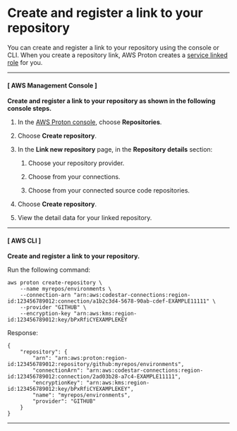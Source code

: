 # Create and register a link to your repository<a name="ag-create-repo"></a>

You can create and register a link to your repository using the console or CLI\. When you create a repository link, AWS Proton creates a [service linked role](using-service-linked-roles.md) for you\.

------
#### [ AWS Management Console ]

**Create and register a link to your repository as shown in the following console steps\.**

1. In the [AWS Proton console](https://console.aws.amazon.com/proton/), choose **Repositories**\.

1. Choose **Create repository**\.

1. In the **Link new repository** page, in the **Repository details** section:

   1. Choose your repository provider\.

   1. Choose from your connections\.

   1. Choose from your connected source code repositories\.

1. Choose **Create repository**\.

1. View the detail data for your linked repository\.

------
#### [ AWS CLI ]

**Create and register a link to your repository\.**

Run the following command:

```
aws proton create-repository \
    --name myrepos/environments \
    --connection-arn "arn:aws:codestar-connections:region-id:123456789012:connection/a1b2c3d4-5678-90ab-cdef-EXAMPLE11111" \
    --provider "GITHUB" \
    --encryption-key "arn:aws:kms:region-id:123456789012:key/bPxRfiCYEXAMPLEKEY
```

Response:

```
{
    "repository": {
        "arn": "arn:aws:proton:region-id:123456789012:repository/github:myrepos/environments",
        "connectionArn": "arn:aws:codestar-connections:region-id:123456789012:connection/2ad03b28-a7c4-EXAMPLE11111",
        "encryptionKey": "arn:aws:kms:region-id:123456789012:key/bPxRfiCYEXAMPLEKEY",
        "name": "myrepos/environments",
        "provider": "GITHUB"
    }
}
```

------